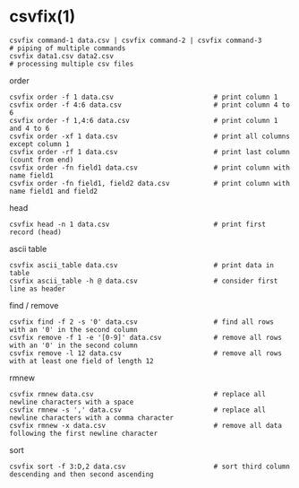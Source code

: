 
# csvfix(1)

    csvfix command-1 data.csv | csvfix command-2 | csvfix command-3          # piping of multiple commands
    csvfix data1.csv data2.csv                                               # processing multiple csv files

  order

    csvfix order -f 1 data.csv                         # print column 1
    csvfix order -f 4:6 data.csv                       # print column 4 to 6
    csvfix order -f 1,4:6 data.csv                     # print column 1 and 4 to 6
    csvfix order -xf 1 data.csv                        # print all columns except column 1
    csvfix order -rf 1 data.csv                        # print last column (count from end)
    csvfix order -fn field1 data.csv                   # print column with name field1
    csvfix order -fn field1, field2 data.csv           # print column with name field1 and field2

  head

    csvfix head -n 1 data.csv                          # print first record (head)

  ascii table

    csvfix ascii_table data.csv                        # print data in table
    csvfix ascii_table -h @ data.csv                   # consider first line as header

  find / remove

    csvfix find -f 2 -s '0' data.csv                   # find all rows with an '0' in the second column
    csvfix remove -f 1 -e '[0-9]' data.csv             # remove all rows with an '0' in the second column
    csvfix remove -l 12 data.csv                       # remove all rows with at least one field of length 12

  rmnew

    csvfix rmnew data.csv                              # replace all newline characters with a space
    csvfix rmnew -s ',' data.csv                       # replace all newline characters with a comma character
    csvfix rmnew -x data.csv                           # remove all data following the first newline character

  sort

    csvfix sort -f 3:D,2 data.csv                      # sort third column descending and then second ascending
